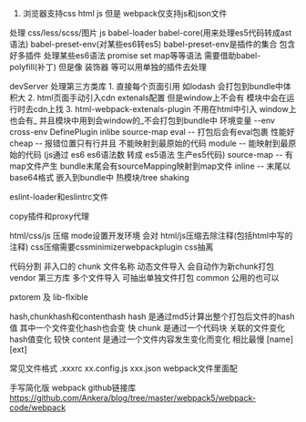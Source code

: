 
1. 浏览器支持css html js
   但是 webpack仅支持js和json文件

处理
  css/less/scss/图片
  js
     babel-loader babel-core(用来处理es5代码转成ast语法) babel-preset-env(对某些es6转es5)
       babel-preset-env是插件的集合 包含好多插件 处理某些es6语法
       promise set map等等语法 需要借助babel-polyfill(补丁)
       但是像 装饰器 等可以用单独的插件去处理
     

  devServer
  处理第三方类库 
    1. 直接每个页面引用 如lodash 会打包到bundle中体积大
    2. html页面手动引入cdn extenals配置  但是window上不会有 模块中会在运行时去cdn上找
    3. html-webpack-extenals-plugin 不用在html中引入 window上也会有_ 并且模块中用到会window的_不会打包到bundle中
  环境变量
    --env cross-env DefinePlugin
  inlibe source-map
      eval -- 打包后会有eval包裹 性能好
      cheap -- 报错位置只有行并且 不能映射到最原始的代码
      module -- 能映射到最原始的代码
        (js通过 es6 es6语法数 转成 es5语法 生产es5代码)
      source-map -- 有map文件产生 bundle末尾会有sourceMapping映射到map文件
      inline -- 末尾以base64格式 嵌入到bundle中
  热模块/tree shaking

  eslint-loader和eslintrc文件
  
  copy插件和proxy代理

  html/css/js 压缩
    mode设置开发环境 会对 html/js压缩去除注释(包括html中写的注释) css压缩需要cssminimizerwebpackplugin
  css抽离

  代码分割
  非入口的 chunk 文件名称
     动态文件导入 会自动作为新chunk打包
     vendor 第三方库 多个文件导入 可抽出单独文件打包
     common 公用的也可以
     
  pxtorem 及 lib-flxible

  hash,chunkhash和contenthash
    hash 是通过md5计算出整个打包后文件的hash值 其中一个文件变化hash也会变 快
    chunk 是通过一个代码块 关联的文件变化hash值变化 较快
    content 是通过一个文件内容发生变化而变化 相比最慢
  [name] [ext] 


常见文件格式
 .xxxrc
 xx.config.js
 xxx.json
 webpack文件里面配


手写简化版 webpack github链接库
 https://github.com/Ankera/blog/tree/master/webpack5/webpack-code/webpack